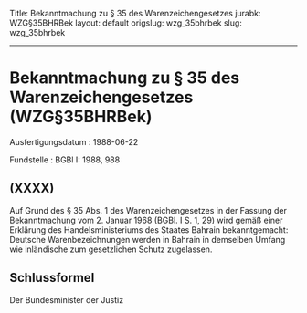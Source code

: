 Title: Bekanntmachung zu § 35 des Warenzeichengesetzes
jurabk: WZG§35BHRBek
layout: default
origslug: wzg_35bhrbek
slug: wzg_35bhrbek

---

# Bekanntmachung zu § 35 des Warenzeichengesetzes (WZG§35BHRBek)

Ausfertigungsdatum
:   1988-06-22

Fundstelle
:   BGBl I: 1988, 988



## (XXXX)

Auf Grund des § 35 Abs. 1 des Warenzeichengesetzes in der Fassung der
Bekanntmachung vom 2. Januar 1968 (BGBl. I S. 1, 29) wird gemäß einer
Erklärung des Handelsministeriums des Staates Bahrain bekanntgemacht:
Deutsche Warenbezeichnungen werden in Bahrain in demselben Umfang wie
inländische zum gesetzlichen Schutz zugelassen.


## Schlussformel

Der Bundesminister der Justiz

